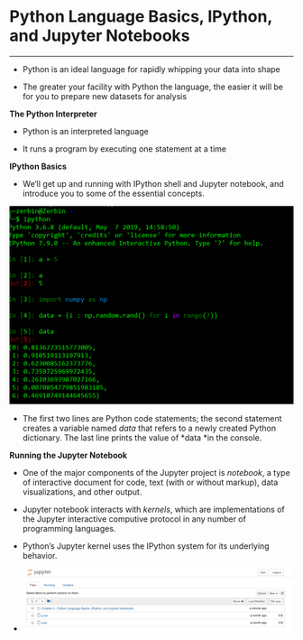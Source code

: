 # Python Language Basics, IPython, and Jupyter Notebooks

* * *


* Python is an ideal language for rapidly whipping your data into shape

* The greater your facility with Python the language, the easier it will be for you to prepare new datasets for analysis

**The Python Interpreter**

* Python is an interpreted language

* It runs a program by executing one statement at a time

**IPython Basics**

* We’ll get up and running with IPython shell and Jupyter notebook, and introduce you to some of the essential concepts.

![image alt text](image_0.png)

* The first two lines are Python code statements; the second statement creates a variable named *data* that refers to a newly created Python dictionary. The last line prints the value of *data *in the console.

**Running the Jupyter Notebook**

* One of the major components of the Jupyter project is *notebook*, a type of interactive document for code, text (with or without markup), data visualizations, and other output.

* Jupyter notebook interacts with *kernels*, which are implementations of the Jupyter interactive computive protocol in any number of programming languages.

* Python’s Jupyter kernel uses the IPython system for its underlying behavior.

* ![image alt text](image_1.png)

